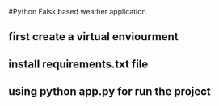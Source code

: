 #Python Falsk based weather application
## first create a virtual enviourment 
## install requirements.txt file
## using python app.py for run the project
